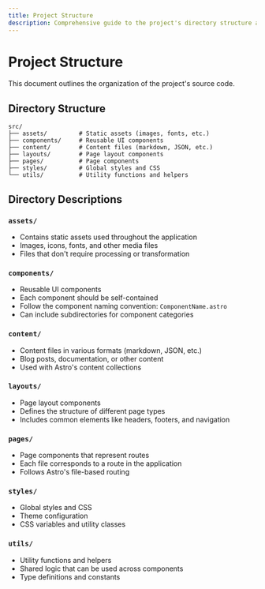 ```yaml
---
title: Project Structure
description: Comprehensive guide to the project's directory structure and organization
---
```


# Project Structure

This document outlines the organization of the project's source code.

## Directory Structure

```
src/
├── assets/         # Static assets (images, fonts, etc.)
├── components/     # Reusable UI components
├── content/        # Content files (markdown, JSON, etc.)
├── layouts/        # Page layout components
├── pages/          # Page components
├── styles/         # Global styles and CSS
└── utils/          # Utility functions and helpers
```

## Directory Descriptions

### `assets/`

- Contains static assets used throughout the application
- Images, icons, fonts, and other media files
- Files that don't require processing or transformation

### `components/`

- Reusable UI components
- Each component should be self-contained
- Follow the component naming convention: `ComponentName.astro`
- Can include subdirectories for component categories

### `content/`

- Content files in various formats (markdown, JSON, etc.)
- Blog posts, documentation, or other content
- Used with Astro's content collections

### `layouts/`

- Page layout components
- Defines the structure of different page types
- Includes common elements like headers, footers, and navigation

### `pages/`

- Page components that represent routes
- Each file corresponds to a route in the application
- Follows Astro's file-based routing

### `styles/`

- Global styles and CSS
- Theme configuration
- CSS variables and utility classes

### `utils/`

- Utility functions and helpers
- Shared logic that can be used across components
- Type definitions and constants
